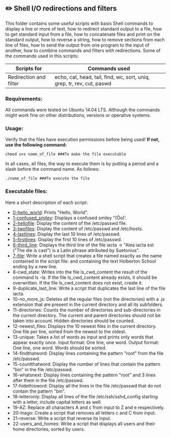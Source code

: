 ## :pencil2: Shell I/O redirections and filters
This folder contains some useful scripts with basis Shell commands to display a line or more of text, how to redirect standard output to a file, how to get standard input from a file, how to concatenate files and print on the standard output, how to reverse a string, how to remove sections from each line of files, how to send the output from one program to the input of another, how to combine commands and filters with redirections. Some of the commands used in this scripts:

| Scripts for |Commands used|
|--|--|
| Redirection and filter | echo, cat, head, tail, find, wc, sort, uniq, grep, tr, rev, cut, paswd | 

### Requirements:
All commands were tested on Ubuntu 14.04 LTS. Although the commands might work fine on other distributions, versions or operative systems.

### Usage:
Verify that the files have execution permissions before being used! **If not, use the following command:**

    chmod u+x name_of_file ###To make the file executable

In all cases, all files, the way to execute them is by putting a period and a slash before the command name. As follows:

    ./name_of_file ###To execute the file

### Executable files:

Here a short description of each script:
+ [0-hello_world](https://github.com/dmhenaopa/holberton-system_engineering-devops/blob/master/0x02-shell_redirections/0-hello_world): Prints "Hello, World".
+ [1-confused_smiley](https://github.com/dmhenaopa/holberton-system_engineering-devops/blob/master/0x02-shell_redirections/1-confused_smiley): Displays a confused smiley "(Ôo)'.
+ [2-hellofile](https://github.com/dmhenaopa/holberton-system_engineering-devops/blob/master/0x02-shell_redirections/2-hellofile): Display the content of the /etc/passwd file.
+ [3-twofiles](https://github.com/dmhenaopa/holberton-system_engineering-devops/blob/master/0x02-shell_redirections/3-twofiles): Display the content of /etc/passwd and /etc/hosts.
+ [4-lastlines](https://github.com/dmhenaopa/holberton-system_engineering-devops/blob/master/0x02-shell_redirections/4-lastlines): Display the last 10 lines of /etc/passwd.
+ [5-firstlines](https://github.com/dmhenaopa/holberton-system_engineering-devops/blob/master/0x02-shell_redirections/5-firstlines): Display the first 10 lines of /etc/passwd.
+ [6-third_line](https://github.com/dmhenaopa/holberton-system_engineering-devops/blob/master/0x02-shell_redirections/6-third_line): Displays the third line of the file iacta -> "Alea iacta est ("The die is cast") is a Latin phrase attributed by Suetonius".
+ [7-file](https://github.com/dmhenaopa/holberton-system_engineering-devops/blob/master/0x02-shell_redirections/7-file): Write a shell script that creates a file named exactly as the name contained in the script file: and containing the text Holberton School ending by a new line.
+ 8-cwd_state: Writes into the file ls_cwd_content the result of the command ls -la. If the file ls_cwd_content already exists, it should be overwritten. If the file ls_cwd_content does not exist, create it.
+ 9-duplicate_last_line: Write a script that duplicates the last line of the file iacta.
+ 10-no_more_js: Deletes all the regular files (not the directories) with a .js extension that are present in the current directory and all its subfolders.
+ 11-directories: Counts the number of directories and sub-directories in the current directory. The current and parent directories should not be taken into account. Hidden directories should be counted.
+ 12-newest_files: Displays the 10 newest files in the current directory. One file per line, sorted from the newest to the oldest.
+ 13-unique: Takes a list of words as input and prints only words that appear exactly once. Input format: One line, one word. Output format: One line, one word. Words should be sorted.
+ 14-findthatword: Display lines containing the pattern "root" from the file /etc/passwd.
+ 15-countthatword: Display the number of lines that contain the pattern "bin" in the file /etc/passwd.
+ 16-whatsnext: Display lines containing the pattern "root" and 3 lines after them in the file /etc/passwd.
+ 17-hidethisword: Display all the lines in the file /etc/passwd that do not contain the pattern "bin".
+ 18-letteronly: Display all lines of the file /etc/ssh/sshd_config starting with a letter, include capital letters as well.
+ 19-AZ: Replace all characters A and c from input to Z and e respectively.
+ 20-hiago: Create a script that removes all letters c and C from input.
+ 21-reverse: Write a script that reverse its input.
+ 22-users_and_homes: Write a script that displays all users and their home directories, sorted by users.
<!--stackedit_data:
eyJoaXN0b3J5IjpbMTE4NDMyMTQyLC0xNDkwMDYxNDg0LDU4MD
U0Nzk2OF19
-->